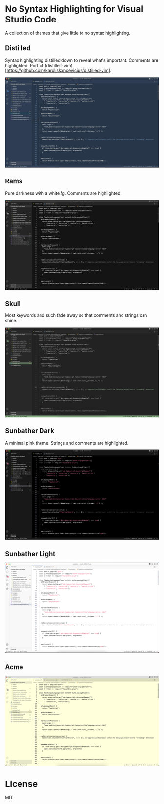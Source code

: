 # No Syntax Highlighting for Visual Studio Code

A collection of themes that give little to no syntax highlighting.

## Distilled

Syntax highlighting distilled down to reveal what's important. Comments are highlighted.
Port of (distilled-vim)[https://github.com/karoliskoncevicius/distilled-vim].

!["Screenshot"](https://github.com/ryanolsonx/vscode-distilled-theme/raw/main/screenshotdistilled.png)

## Rams

Pure darkness with a white fg. Comments are highlighted.

!["Screenshot"](https://github.com/ryanolsonx/vscode-distilled-theme/raw/main/screenshotrams.png)

## Skull

Most keywords and such fade away so that comments and strings can shine.

!["Screenshot"](https://github.com/ryanolsonx/vscode-distilled-theme/raw/main/screenshotskull.png)

## Sunbather Dark

A minimal pink theme. Strings and comments are highlighted.

!["Screenshot"](https://github.com/ryanolsonx/vscode-distilled-theme/raw/main/screenshotsunbatherdark.png)

## Sunbather Light
!["Screenshot"](https://github.com/ryanolsonx/vscode-distilled-theme/raw/main/screenshotsunbatherlight.png)

## Acme
!["Screenshot"](https://github.com/ryanolsonx/vscode-distilled-theme/raw/main/screenshotacme.png)

# License

MIT